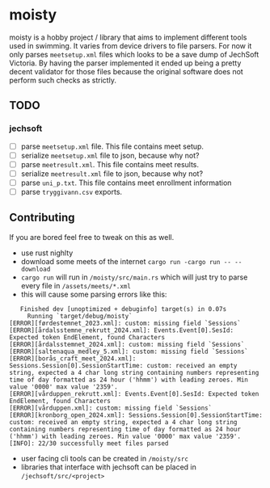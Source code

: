 # moisty

moisty is a hobby project / library that aims to implement different tools used in swimming. It varies from device drivers to file parsers. For now it only parses `meetsetup.xml` files which looks to be a save dump of JechSoft Victoria. By having the parser implemented it ended up being a pretty decent validator for those files because the original software does not perform such checks as strictly.

## TODO

### jechsoft

- [ ] parse `meetsetup.xml` file. This file contains meet setup.
- [ ] serialize `meetsetup.xml` file to json, because why not?
- [ ] parse `meetresult.xml`. This file contains meet results.
- [ ] serialize `meetresult.xml` file to json, because why not?
- [ ] parse `uni_p.txt`. This file contains meet enrollment information
- [ ] parse `tryggivann.csv` exports.

## Contributing

If you are bored feel free to tweak on this as well.

- use rust nighlty
- download some meets of the internet `cargo run -cargo run -- --download`
- `cargo run` will run in `/moisty/src/main.rs` which will just try to parse every file in `/assets/meets/*.xml`
- this will cause some parsing errors like this:

```
   Finished dev [unoptimized + debuginfo] target(s) in 0.07s
     Running `target/debug/moisty`
[ERROR][førdestemnet_2023.xml]: custom: missing field `Sessions`
[ERROR][årdalsstemne_rekrutt_2024.xml]: Events.Event[0].SesId: Expected token EndElement, found Characters
[ERROR][årdalsstemnet_2024.xml]: custom: missing field `Sessions`
[ERROR][saltenaqua_medley_5.xml]: custom: missing field `Sessions`
[ERROR][borås_craft_meet_2024.xml]: Sessions.Session[0].SessionStartTime: custom: received an empty string, expected a 4 char long string containing numbers representing time of day formatted as 24 hour ('hhmm') with leading zeroes. Min value '0000' max value '2359'.
[ERROR][vårduppen_rekrutt.xml]: Events.Event[0].SesId: Expected token EndElement, found Characters
[ERROR][vårduppen.xml]: custom: missing field `Sessions`
[ERROR][kronborg_open_2024.xml]: Sessions.Session[0].SessionStartTime: custom: received an empty string, expected a 4 char long string containing numbers representing time of day formatted as 24 hour ('hhmm') with leading zeroes. Min value '0000' max value '2359'.
[INFO]: 22/30 successfully meet files parsed
```

- user facing cli tools can be created in `/moisty/src`
- libraries that interface with jechsoft can be placed in `/jechsoft/src/<project>`
